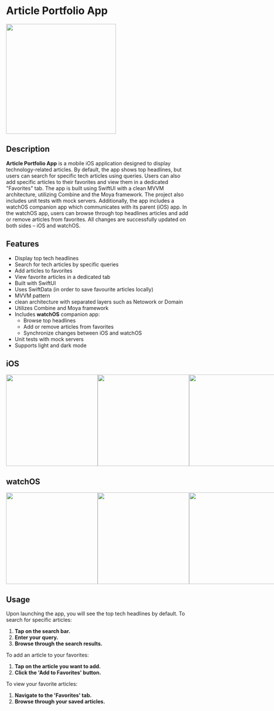 # Article Portfolio App

<img src="https://github.com/leopoldubzq/ArticlePortfolioApp/assets/60520591/7dbdcfcd-04d9-45c4-b2ab-5901aec4c41a" width="300"/>

## Description
**Article Portfolio App** is a mobile iOS application designed to display technology-related articles. By default, the app shows top headlines, but users can search for specific tech articles using queries. Users can also add specific articles to their favorites and view them in a dedicated "Favorites" tab. The app is built using SwiftUI with a clean MVVM architecture, utilizing Combine and the Moya framework. The project also includes unit tests with mock servers. Additionally, the app includes a watchOS companion app which communicates with its parent (iOS) app. In the watchOS app, users can browse through top headlines articles and add or remove articles from favorites. All changes are successfully updated on both sides – iOS and watchOS.

## Features
- Display top tech headlines
- Search for tech articles by specific queries
- Add articles to favorites
- View favorite articles in a dedicated tab
- Built with SwiftUI
- Uses SwiftData (in order to save favourite articles locally)
- MVVM pattern
- clean architecture with separated layers such as Netowork or Domain
- Utilizes Combine and Moya framework
- Includes **watchOS** companion app:
  - Browse top headlines
  - Add or remove articles from favorites
  - Synchronize changes between iOS and watchOS
- Unit tests with mock servers
- Supports light and dark mode

## iOS
<div style="display: flex; flex-direction: row;">
   <img src="https://github.com/leopoldubzq/ArticlePortfolioApp/assets/60520591/b5b457b3-3321-480d-a663-6d6ad0034b0f" width="250"/>
   <img src="https://github.com/leopoldubzq/ArticlePortfolioApp/assets/60520591/d36c5f5d-f996-4a77-960c-8a88a4ad8fe3" width="250"/>
   <img src="https://github.com/leopoldubzq/ArticlePortfolioApp/assets/60520591/f614572e-f574-448f-9df9-78782bd6b3bc" width="250"/>
</div>

## watchOS
<div style="display: flex; flex-direction: row;">
  <img src="https://github.com/leopoldubzq/ArticlePortfolioApp/assets/60520591/8728fded-aa53-411f-9048-b835832d367d" width="250"/>
  <img src="https://github.com/leopoldubzq/ArticlePortfolioApp/assets/60520591/f22c8bec-476e-4e3e-966d-3649d1ce136a)" width="250"/>
  <img src="https://github.com/leopoldubzq/ArticlePortfolioApp/assets/60520591/a90fb438-599e-4d35-9b6b-aef01681a8c5" width="250"/>
</div>

## Usage
Upon launching the app, you will see the top tech headlines by default. To search for specific articles:

1. **Tap on the search bar.**
2. **Enter your query.**
3. **Browse through the search results.**
   
To add an article to your favorites:

1. **Tap on the article you want to add.**
2. **Click the 'Add to Favorites' button.**

To view your favorite articles:

1. **Navigate to the 'Favorites' tab.**
2. **Browse through your saved articles.**
